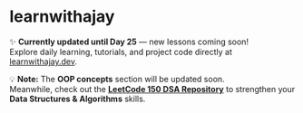 # learnwithajay
✨ **Currently updated until Day 25** — new lessons coming soon!  
Explore daily learning, tutorials, and project code directly at [learnwithajay.dev](https://learnwithajay.dev).  

💡 **Note:** The **OOP concepts** section will be updated soon.  
Meanwhile, check out the **[LeetCode 150 DSA Repository](https://github.com/itzxajay/LeetCode_150)** to strengthen your **Data Structures & Algorithms** skills.
